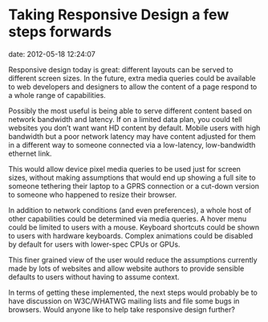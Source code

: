 # Taking Responsive Design a few steps forwards

date:   2012-05-18 12:24:07

Responsive design today is great: different layouts can be served to different screen sizes. In the future, extra media queries could be available to web developers and designers to allow the content of a page respond to a whole range of capabilities.

Possibly the most useful is being able to serve different content based on network bandwidth and latency. If on a limited data plan, you could tell websites you don’t want want HD content by default. Mobile users with high bandwidth but a poor network latency may have content adjusted for them in a different way to someone connected via a low-latency, low-bandwidth ethernet link.

This would allow device pixel media queries to be used just for screen sizes, without making assumptions that would end up showing a full site to someone tethering their laptop to a GPRS connection or a cut-down version to someone who happened to resize their browser.

In addition to network conditions (and even preferences), a whole host of other capabilities could be determined via media queries. A hover menu could be limited to users with a mouse. Keyboard shortcuts could be shown to users with hardware keyboards. Complex animations could be disabled by default for users with lower-spec CPUs or GPUs.

This finer grained view of the user would reduce the assumptions currently made by lots of websites and allow website authors to provide sensible defaults to users without having to assume context.

In terms of getting these implemented, the next steps would probably be to have discussion on W3C/WHATWG mailing lists and file some bugs in browsers. Would anyone like to help take responsive design further?
